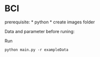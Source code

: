 ﻿# BCI
prerequisite:
	* python
	* create images folder
	

Data and parameter before runing:
	
Run

	python main.py -r exampleData
		
